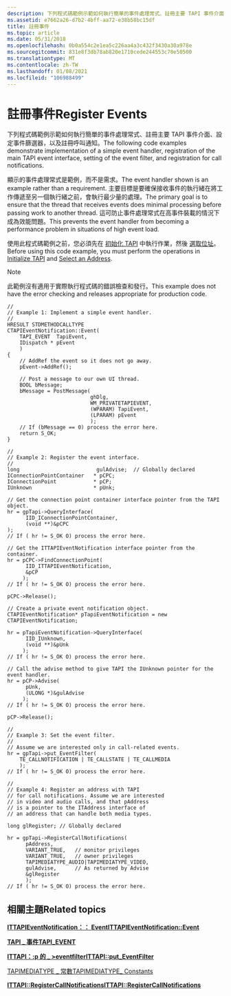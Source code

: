 ```yaml
---
description: 下列程式碼範例示範如何執行簡單的事件處理常式、註冊主要 TAPI 事件介面、設定事件篩選器，以及註冊呼叫通知。
ms.assetid: e7662a26-d7b2-4bff-aa72-e38b58bc15df
title: 註冊事件
ms.topic: article
ms.date: 05/31/2018
ms.openlocfilehash: 0b0a554c2e1ea5c226aa4a3c432f3430a30a978e
ms.sourcegitcommit: 831e8f3db78ab820e1710cede244553c70e50500
ms.translationtype: MT
ms.contentlocale: zh-TW
ms.lasthandoff: 01/08/2021
ms.locfileid: "106988499"
---
```

# <a name="register-events"></a><span data-ttu-id="0b91b-103">註冊事件</span><span class="sxs-lookup"><span data-stu-id="0b91b-103">Register Events</span></span>

<span data-ttu-id="0b91b-104">下列程式碼範例示範如何執行簡單的事件處理常式、註冊主要 TAPI 事件介面、設定事件篩選器，以及註冊呼叫通知。</span><span class="sxs-lookup"><span data-stu-id="0b91b-104">The following code examples demonstrate implementation of a simple event handler, registration of the main TAPI event interface, setting of the event filter, and registration for call notifications.</span></span>

<span data-ttu-id="0b91b-105">顯示的事件處理常式是範例，而不是需求。</span><span class="sxs-lookup"><span data-stu-id="0b91b-105">The event handler shown is an example rather than a requirement.</span></span> <span data-ttu-id="0b91b-106">主要目標是要確保接收事件的執行緒在將工作傳遞至另一個執行緒之前，會執行最少量的處理。</span><span class="sxs-lookup"><span data-stu-id="0b91b-106">The primary goal is to ensure that the thread that receives events does minimal processing before passing work to another thread.</span></span> <span data-ttu-id="0b91b-107">這可防止事件處理常式在高事件裝載的情況下成為效能問題。</span><span class="sxs-lookup"><span data-stu-id="0b91b-107">This prevents the event handler from becoming a performance problem in situations of high event load.</span></span>

<span data-ttu-id="0b91b-108">使用此程式碼範例之前，您必須先在 [初始化 TAPI](initialize-tapi.md) 中執行作業，然後 [選取位址](select-an-address.md)。</span><span class="sxs-lookup"><span data-stu-id="0b91b-108">Before using this code example, you must perform the operations in [Initialize TAPI](initialize-tapi.md) and [Select an Address](select-an-address.md).</span></span>

> [!Note]  
> <span data-ttu-id="0b91b-109">此範例沒有適用于實際執行程式碼的錯誤檢查和發行。</span><span class="sxs-lookup"><span data-stu-id="0b91b-109">This example does not have the error checking and releases appropriate for production code.</span></span>

 

``` syntax
//
// Example 1: Implement a simple event handler.
//
HRESULT STDMETHODCALLTYPE
CTAPIEventNotification::Event(
    TAPI_EVENT  TapiEvent,
    IDispatch * pEvent
    )
{
    // AddRef the event so it does not go away.
    pEvent->AddRef();

    // Post a message to our own UI thread.
    BOOL bMessage;
    bMessage = PostMessage( 
                           ghDlg,
                           WM_PRIVATETAPIEVENT,
                           (WPARAM) TapiEvent,
                           (LPARAM) pEvent
                           );
    // If (bMessage == 0) process the error here. 
    return S_OK;
}
```

``` syntax
//
// Example 2: Register the event interface.
//
long                         gulAdvise;  // Globally declared
IConnectionPointContainer   * pCPC;
IConnectionPoint            * pCP;
IUnknown                    * pUnk;

// Get the connection point container interface pointer from the TAPI object.
hr = gpTapi->QueryInterface(
      IID_IConnectionPointContainer,
      (void **)&pCPC
);
// If ( hr != S_OK O) process the error here. 

// Get the ITTAPIEventNotification interface pointer from the container.
hr = pCPC->FindConnectionPoint(
      IID_ITTAPIEventNotification,
      &pCP
     );
// If ( hr != S_OK O) process the error here. 

pCPC->Release();

// Create a private event notification object.
CTAPIEventNotification* pTapiEventNotification = new CTAPIEventNotification;

hr = pTapiEventNotification->QueryInterface(
      IID_IUnknown,
      (void **)&pUnk
     );
// If ( hr != S_OK O) process the error here. 

// Call the advise method to give TAPI the IUnknown pointer for the event handler.
hr = pCP->Advise(
      pUnk,
      (ULONG *)&gulAdvise
     );
// If ( hr != S_OK O) process the error here. 

pCP->Release();
```

``` syntax
//
// Example 3: Set the event filter.
//
// Assume we are interested only in call-related events.
hr = gpTapi->put_EventFilter(
    TE_CALLNOTIFICATION | TE_CALLSTATE | TE_CALLMEDIA
    );
// If ( hr != S_OK O) process the error here. 
```

``` syntax
//
// Example 4: Register an address with TAPI
// for call notifications. Assume we are interested
// in video and audio calls, and that pAddress
// is a pointer to the ITAddress interface of
// an address that can handle both media types.

long glRegister; // Globally declared

hr = gpTapi->RegisterCallNotifications(
      pAddress,
      VARIANT_TRUE,   // monitor privileges
      VARIANT_TRUE,   // owner privileges
      TAPIMEDIATYPE_AUDIO|TAPIMEDIATYPE_VIDEO,
      gulAdvise,      // As returned by Advise
      &glRegister
      );
// If ( hr != S_OK O) process the error here.
```

## <a name="related-topics"></a><span data-ttu-id="0b91b-110">相關主題</span><span class="sxs-lookup"><span data-stu-id="0b91b-110">Related topics</span></span>

<dl> <dt>

[<span data-ttu-id="0b91b-111">**ITTAPIEventNotification：： Event**</span><span class="sxs-lookup"><span data-stu-id="0b91b-111">**ITTAPIEventNotification::Event**</span></span>](/windows/desktop/api/Tapi3if/nf-tapi3if-ittapieventnotification-event)
</dt> <dt>

[<span data-ttu-id="0b91b-112">**TAPI \_ 事件**</span><span class="sxs-lookup"><span data-stu-id="0b91b-112">**TAPI\_EVENT**</span></span>](/windows/desktop/api/Tapi3if/ne-tapi3if-tapi_event)
</dt> <dt>

[<span data-ttu-id="0b91b-113">**ITTAPI：:p 的 \_ >eventfilter**</span><span class="sxs-lookup"><span data-stu-id="0b91b-113">**ITTAPI::put\_EventFilter**</span></span>](/windows/desktop/api/tapi3if/nf-tapi3if-ittapi-put_eventfilter)
</dt> <dt>

[<span data-ttu-id="0b91b-114">TAPIMEDIATYPE \_ 常數</span><span class="sxs-lookup"><span data-stu-id="0b91b-114">TAPIMEDIATYPE\_ Constants</span></span>](tapimediatype--constants.md)
</dt> <dt>

[<span data-ttu-id="0b91b-115">**ITTAPI::RegisterCallNotifications**</span><span class="sxs-lookup"><span data-stu-id="0b91b-115">**ITTAPI::RegisterCallNotifications**</span></span>](/windows/desktop/api/tapi3if/nf-tapi3if-ittapi-registercallnotifications)
</dt> </dl>

 

 



